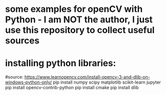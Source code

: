 # some examples for openCV with Python - I am NOT the author, I just use this repository to collect useful sources

# installing python libraries:
#source: https://www.learnopencv.com/install-opencv-3-and-dlib-on-windows-python-only/
pip install numpy scipy matplotlib scikit-learn jupyter
pip install opencv-contrib-python
pip install cmake
pip install dlib
